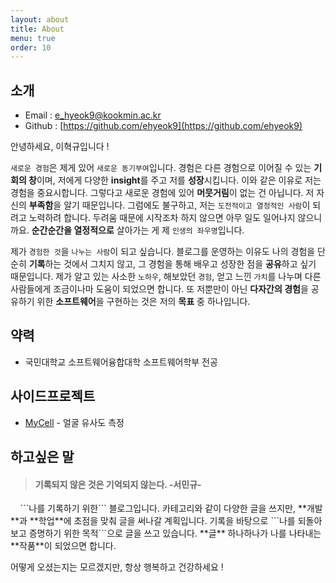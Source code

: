```yaml
---
layout: about
title: About
menu: true
order: 10
---
```


## 소개

- Email : <e_hyeok9@kookmin.ac.kr>
- Github : [https://github.com/ehyeok9](https://github.com/ehyeok9)

안녕하세요, 이혁규입니다 !

```새로운 경험```은 제게 있어 ```새로운 동기부여```입니다. 경험은 다른 경험으로 이어질 수 있는 **기회의 창**이며, 저에게 다양한 **insight**를 주고 저를 **성장**시킵니다. 이와 같은 이유로 저는 경험을 중요시합니다. 그렇다고 새로운 경험에 있어 **머뭇거림**이 없는 건 아닙니다. 저 자신의 **부족함**을 알기 때문입니다. 그럼에도 불구하고, 저는 ```도전적이고 열정적인 사람```이 되려고 노력하려 합니다. 두려움 때문에 시작조차 하지 않으면 아무 일도 일어나지 않으니까요. **순간순간을 열정적으로** 살아가는 게 제 ```인생의 좌우명```입니다.

제가 ```경험한 것```을 ```나누는 사람```이 되고 싶습니다. 블로그를 운영하는 이유도 나의 경험을 단순히 **기록**하는 것에서 그치지 않고, 그 경험을 통해 배우고 성장한 점을 **공유**하고 싶기 때문입니다. 제가 알고 있는 사소한 ```노하우```, 해보았던 ```경험```, 얻고 느낀 ```가치```를 나누며 다른 사람들에게 조금이나마 도움이 되었으면 합니다. 또 저뿐만이 아닌 **다자간의 경험**을 공유하기 위한 **소프트웨어**을 구현하는 것은 저의 **목표** 중 하나입니다. 


## 약력

- 국민대학교 소프트웨어융합대학 소프트웨어학부 전공

## 사이드프로젝트

- [MyCell](https://github.com/ehyeok9/MyCell) - 얼굴 유사도 측정

## 하고싶은 말
<blockquote><h4>기록되지 않은 것은 기억되지 않는다.  -서민규-  </h4></blockquote>
&nbsp;&nbsp;&nbsp;&nbsp;```나를 기록하기 위한``` 블로그입니다. 카테고리와 같이 다양한 글을 쓰지만, **개발**과 **학업**에 초점을 맞춰 글을 써나갈 계획입니다. 기록을 바탕으로 ```나를 되돌아보고 증명하기 위한 목적```으로 글을 쓰고 있습니다. **글** 하나하나가 나를 나타내는 **작품**이 되었으면 합니다.

어떻게 오셨는지는 모르겠지만, 항상 행복하고 건강하세요 !

